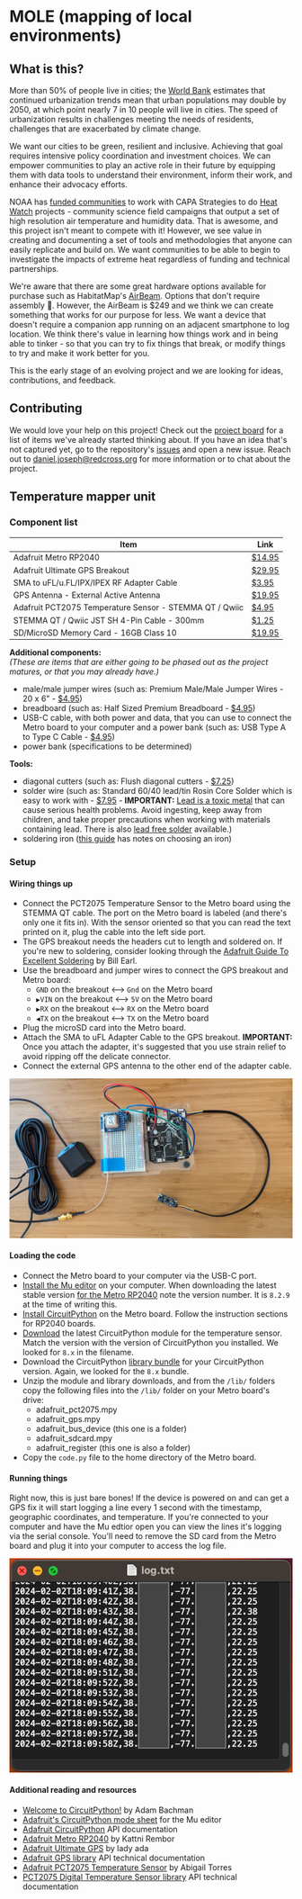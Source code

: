 # MOLE (mapping of local environments)

## What is this?

More than 50% of people live in cities; the [World Bank](https://www.worldbank.org/en/topic/urbandevelopment/overview) estimates that continued urbanization trends mean that urban populations may double by 2050, at which point nearly 7 in 10 people will live in cities. The speed of urbanization results in challenges meeting the needs of residents, challenges that are exacerbated by climate change.

We want our cities to be green, resilient and inclusive. Achieving that goal requires intensive policy coordination and investment choices. We can empower communities to play an active role in their future by equipping them with data tools to understand their environment, inform their work, and enhance their advocacy efforts.

NOAA has [funded communities](https://www.heat.gov/pages/mapping-campaigns) to work with CAPA Strategies to do [Heat Watch](https://www.capastrategies.com/heat-watch) projects - community science field campaigns that output a set of high resolution air temperature and humidity data. That is awesome, and this project isn't meant to compete with it! However, we see value in creating and documenting a set of tools and methodologies that anyone can easily replicate and build on. We want communities to be able to begin to investigate the impacts of extreme heat regardless of funding and technical partnerships.

We're aware that there are some great hardware options available for purchase such as HabitatMap's [AirBeam](https://www.habitatmap.org/airbeam/buy-it-now). Options that don't require assembly 😬. However, the AirBeam is $249 and we think we can create something that works for our purpose for less. We want a device that doesn't require a companion app running on an adjacent smartphone to log location. We think there's value in learning how things work and in being able to tinker - so that you can try to fix things that break, or modify things to try and make it work better for you.

This is the early stage of an evolving project and we are looking for ideas, contributions, and feedback.

## Contributing

We would love your help on this project! Check out the [project board](https://github.com/orgs/AmericanRedCross/projects/2/views/1) for a list of items we've already started thinking about. If you have an idea that's not captured yet, go to the repository's [issues](https://github.com/AmericanRedCross/mapping-of-local-environments/issues/) and open a new issue. Reach out to daniel.joseph@redcross.org for more information or to chat about the project.

## Temperature mapper unit

### Component list

| Item  | Link |
| ------------- | ------------- |
| Adafruit Metro RP2040 | [$14.95](https://www.adafruit.com/product/5786) |
| Adafruit Ultimate GPS Breakout | [$29.95](https://www.adafruit.com/product/5440) |
| SMA to uFL/u.FL/IPX/IPEX RF Adapter Cable | [$3.95](https://www.adafruit.com/product/851) |
| GPS Antenna - External Active Antenna | [$19.95](https://www.adafruit.com/product/960) |
| Adafruit PCT2075 Temperature Sensor - STEMMA QT / Qwiic | [$4.95](https://www.adafruit.com/product/4369) |
| STEMMA QT / Qwiic JST SH 4-Pin Cable - 300mm | [$1.25](https://www.adafruit.com/product/5384) |
| SD/MicroSD Memory Card - 16GB Class 10 | [$19.95](https://www.adafruit.com/product/2693) |

**Additional components:**  
_(These are items that are either going to be phased out as the project matures, or that you may already have.)_
- male/male jumper wires (such as: Premium Male/Male Jumper Wires - 20 x 6" - [$4.95](https://www.adafruit.com/product/1957))
- breadboard (such as: Half Sized Premium Breadboard - [$4.95](https://www.adafruit.com/product/64))
- USB-C cable, with both power and data, that you can use to connect the Metro board to your computer and a power bank (such as: USB Type A to Type C Cable - [$4.95](https://www.adafruit.com/product/4474))
- power bank (specifications to be determined)

**Tools:**
- diagonal cutters (such as: Flush diagonal cutters - [$7.25](https://www.adafruit.com/product/152))
- solder wire (such as: Standard 60/40 lead/tin Rosin Core Solder which is easy to work with - [$7.95](https://www.adafruit.com/product/1886) - **IMPORTANT:** [Lead is a toxic metal](https://www.who.int/news-room/fact-sheets/detail/lead-poisoning-and-health) that can cause serious health problems. Avoid ingesting, keep away from children, and take proper precautions when working with materials containing lead. There is also [lead free solder](https://www.adafruit.com/product/1930) available.)
- soldering iron ([this guide](https://learn.adafruit.com/adafruit-guide-excellent-soldering) has notes on choosing an iron)

### Setup

#### Wiring things up

- Connect the PCT2075 Temperature Sensor to the Metro board using the STEMMA QT cable. The port on the Metro board is labeled (and there's only one it fits in). With the sensor oriented so that you can read the text printed on it, plug the cable into the left side port.
- The GPS breakout needs the headers cut to length and soldered on. If you're new to soldering, consider looking through the [Adafruit Guide To Excellent Soldering](https://learn.adafruit.com/adafruit-guide-excellent-soldering) by Bill Earl.
- Use the breadboard and jumper wires to connect the GPS breakout and Metro board:
  - `GND` on the breakout <--> `Gnd` on the Metro board
  - `▶VIN` on the breakout <--> `5V` on the Metro board
  - `▶RX` on the breakout <--> `RX` on the Metro board
  - `◀TX` on the breakout <--> `TX` on the Metro board
- Plug the microSD card into the Metro board.
- Attach the SMA to uFL Adapter Cable to the GPS breakout. **IMPORTANT:** Once you attach the adapter, it's suggested that you use strain relief to avoid ripping off the delicate connector.
- Connect the external GPS antenna to the other end of the adapter cable. 

![Picture of the various components connected together.](img/v2023.1.jpg)

#### Loading the code

- Connect the Metro board to your computer via the USB-C port.
- [Install the Mu editor](https://learn.adafruit.com/welcome-to-circuitpython/installing-mu-editor) on your computer. When downloading the latest stable version [for the Metro RP2040](https://circuitpython.org/board/adafruit_metro_rp2040/) note the version number. It is `8.2.9` at the time of writing this.
- [Install CircuitPython](https://learn.adafruit.com/welcome-to-circuitpython/installing-circuitpython) on the Metro board. Follow the instruction sections for RP2040 boards.
- [Download](https://github.com/adafruit/Adafruit_CircuitPython_PCT2075/releases) the latest CircuitPython module for the temperature sensor. Match the version with the version of CircuitPython you installed. We looked for `8.x` in the filename.
- Download the CircuitPython [library bundle](https://circuitpython.org/libraries) for your CircuitPython version. Again, we looked for the `8.x` bundle.
- Unzip the module and library downloads, and from the `/lib/` folders copy the following files into the `/lib/` folder on your Metro board's drive:
  - adafruit_pct2075.mpy
  - adafruit_gps.mpy
  - adafruit_bus_device (this one is a folder)
  - adafruit_sdcard.mpy
  - adafruit_register (this one is also a folder)
- Copy the `code.py` file to the home directory of the Metro board.

#### Running things

Right now, this is just bare bones! If the device is powered on and can get a GPS fix it will start logging a line every 1 second with the timestamp, geographic coordinates, and temperature. If you're connected to your computer and have the Mu edtior open you can view the lines it's logging via the serial console. You'll need to remove the SD card from the Metro board and plug it into your computer to access the log file.

![Screengrab of a text file showing the logged time, location, and temperature data.](img/logfile.png)

#### Additional reading and resources

- [Welcome to CircuitPython!](https://learn.adafruit.com/welcome-to-circuitpython) by Adam Bachman 
- [Adafruit's CircuitPython mode sheet](https://learn.adafruit.com/mu-keyboard-shortcut-cheat-sheets#circuitpython-mode-cheat-sheet-3011142) for the Mu editor
- [Adafruit CircuitPython](https://docs.circuitpython.org) API documentation
- [Adafruit Metro RP2040](https://learn.adafruit.com/adafruit-metro-rp2040) by Kattni Rembor 
- [Adafruit Ultimate GPS](https://learn.adafruit.com/adafruit-ultimate-gps) by lady ada 
- [Adafruit GPS library](https://docs.circuitpython.org/projects/gps/en/latest/index.html) API technical documentation
- [Adafruit PCT2075 Temperature Sensor](https://learn.adafruit.com/adafruit-pct2075-temperature-sensor/) by Abigail Torres
- [PCT2075 Digital Temperature Sensor library](https://docs.circuitpython.org/projects/pct2075/) API technical documentation


